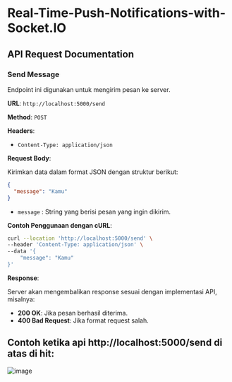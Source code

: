 # Real-Time-Push-Notifications-with-Socket.IO

## API Request Documentation

### Send Message

Endpoint ini digunakan untuk mengirim pesan ke server.

**URL**: `http://localhost:5000/send`

**Method**: `POST`

**Headers**:

- `Content-Type: application/json`

**Request Body**:

Kirimkan data dalam format JSON dengan struktur berikut:

```json
{
  "message": "Kamu"
}
```

- `message` : String yang berisi pesan yang ingin dikirim.

**Contoh Penggunaan dengan cURL**:

```bash
curl --location 'http://localhost:5000/send' \
--header 'Content-Type: application/json' \
--data '{
    "message": "Kamu"
}'
```

**Response**:

Server akan mengembalikan response sesuai dengan implementasi API, misalnya:

- **200 OK**: Jika pesan berhasil diterima.
- **400 Bad Request**: Jika format request salah.

## Contoh ketika api http://localhost:5000/send di atas di hit:

  ![image](https://github.com/user-attachments/assets/3db9a850-12a4-4ed8-8d7a-603357f23962)

